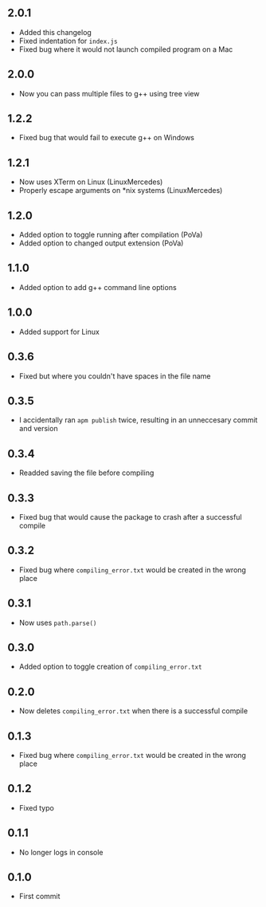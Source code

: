## 2.0.1
* Added this changelog
* Fixed indentation for `index.js`
* Fixed bug where it would not launch compiled program on a Mac

## 2.0.0
* Now you can pass multiple files to g++ using tree view

## 1.2.2
* Fixed bug that would fail to execute g++ on Windows

## 1.2.1
* Now uses XTerm on Linux (LinuxMercedes)
* Properly escape arguments on \*nix systems (LinuxMercedes)

## 1.2.0
* Added option to toggle running after compilation (PoVa)
* Added option to changed output extension (PoVa)

## 1.1.0
* Added option to add g++ command line options

## 1.0.0
* Added support for Linux

## 0.3.6
* Fixed but where you couldn't have spaces in the file name

## 0.3.5
* I accidentally ran `apm publish` twice, resulting in an unneccesary commit and version

## 0.3.4
* Readded saving the file before compiling

## 0.3.3
* Fixed bug that would cause the package to crash after a successful compile

## 0.3.2
* Fixed bug where `compiling_error.txt` would be created in the wrong place

## 0.3.1
* Now uses `path.parse()`

## 0.3.0
* Added option to toggle creation of `compiling_error.txt`

## 0.2.0
* Now deletes `compiling_error.txt` when there is a successful compile

## 0.1.3
* Fixed bug where `compiling_error.txt` would be created in the wrong place

## 0.1.2
* Fixed typo

## 0.1.1
* No longer logs in console

## 0.1.0
* First commit
